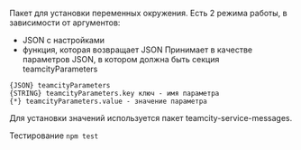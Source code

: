 Пакет для установки переменных окружения.
Есть 2 режима работы, в зависимости от аргументов:
* JSON с настройками
* функция, которая возвращает JSON
Принимает в качестве параметров JSON, в котором должна быть секция teamcityParameters
```
{JSON} teamcityParameters
{STRING} teamcityParameters.key ключ - имя параметра
{*} teamcityParameters.value - значение параметра
```
Для установки значений используется пакет teamcity-service-messages.

Тестирование `npm test`
